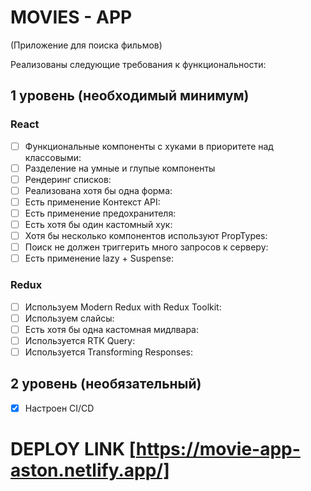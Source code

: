 # MOVIES - APP

(Приложение для поиска фильмов)

Реализованы следующие требования к функциональности:

## 1 уровень (необходимый минимум)

### React

- [ ] Функциональные компоненты c хуками в приоритете над классовыми:
- [ ] Разделение на умные и глупые компоненты
- [ ] Рендеринг списков:
- [ ] Реализована хотя бы одна форма:
- [ ] Есть применение Контекст API:
- [ ] Есть применение предохранителя:
- [ ] Есть хотя бы один кастомный хук:
- [ ] Хотя бы несколько компонентов используют PropTypes:
- [ ] Поиск не должен триггерить много запросов к серверу:
- [ ] Есть применение lazy + Suspense:

### Redux

- [ ] Используем Modern Redux with Redux Toolkit:
- [ ] Используем слайсы:
- [ ] Есть хотя бы одна кастомная мидлвара:
- [ ] Используется RTK Query:
- [ ] Используется Transforming Responses:

## 2 уровень (необязательный)

- [x] Настроен CI/CD

# DEPLOY LINK [https://movie-app-aston.netlify.app/]
